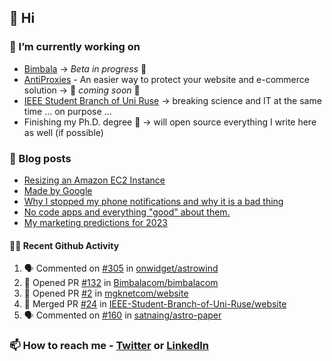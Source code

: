 ## 👋 Hi

### 🔭 I’m currently working on
- [Bimbala](https://bimbala.com/) -> *Beta in progress* 🚀
- [AntiProxies](https://antiproxies.com/) - An easier way to protect your website and e-commerce solution -> 🚀 *coming soon* 🚀
- [IEEE Student Branch of Uni Ruse](https://github.com/IEEE-Student-Branch-of-Uni-Ruse) -> breaking science and IT at the same time ... on purpose ...
- Finishing my Ph.D. degree 🤔 -> will open source everything I write here as well (if possible)

### 📖 Blog posts
<!-- BLOG-POST-LIST:START -->
- [Resizing an Amazon EC2 Instance](https://mrgkanev.eu/posts/resizing-an-amazon-ec2-instance/)
- [Made by Google](https://mrgkanev.eu/posts/made-by-google/)
- [Why I stopped my phone notifications and why it is a bad thing](https://mrgkanev.eu/posts/why-i-stopped-my-phone-notifications/)
- [No code apps and everything &quot;good&quot; about them.](https://mrgkanev.eu/posts/no-code-apps-and-everything-good-about-them/)
- [My marketing predictions for 2023](https://mrgkanev.eu/posts/my-marketing-predictions-for-2023/)
<!-- BLOG-POST-LIST:END -->

#### 🧑‍💻 Recent Github Activity

<!--START_SECTION:activity-->
1. 🗣 Commented on [#305](https://github.com/onwidget/astrowind/pull/305#issuecomment-1837389537) in [onwidget/astrowind](https://github.com/onwidget/astrowind)
2. 💪 Opened PR [#132](https://github.com/Bimbalacom/bimbalacom/pull/132) in [Bimbalacom/bimbalacom](https://github.com/Bimbalacom/bimbalacom)
3. 💪 Opened PR [#2](https://github.com/mgknetcom/website/pull/2) in [mgknetcom/website](https://github.com/mgknetcom/website)
4. 🎉 Merged PR [#24](https://github.com/IEEE-Student-Branch-of-Uni-Ruse/website/pull/24) in [IEEE-Student-Branch-of-Uni-Ruse/website](https://github.com/IEEE-Student-Branch-of-Uni-Ruse/website)
5. 🗣 Commented on [#160](https://github.com/satnaing/astro-paper/pull/160#issuecomment-1778976604) in [satnaing/astro-paper](https://github.com/satnaing/astro-paper)
<!--END_SECTION:activity-->


### 📫 How to reach me - [Twitter](https://twitter.com/mrgkanev) or [LinkedIn](https://www.linkedin.com/in/mrgkanev) 
